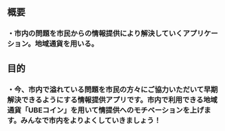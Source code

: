 ## 概要<br>
### ・市内の問題を市民からの情報提供により解決していくアプリケーション。地域通貨を用いる。<br> 
## 目的<br> 
### ・今、市内で溢れている問題を市民の方々にご協力いただいて早期解決できるようにする情報提供アプリです。市内で利用できる地域通貨「UBEコイン」を用いて情提供へのモチベーションを上げます。みんなで市内をよりよくしていきましょう！
<br>
